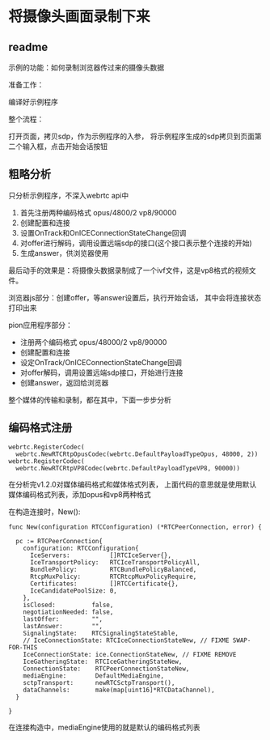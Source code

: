 # 将摄像头画面录制下来

## readme

示例的功能：如何录制浏览器传过来的摄像头数据

准备工作：

编译好示例程序

整个流程：

打开页面，拷贝sdp，作为示例程序的入参，
将示例程序生成的sdp拷贝到页面第二个输入框，点击开始会话按钮

## 粗略分析

只分析示例程序，不深入webrtc api中

1. 首先注册两种编码格式 opus/4800/2 vp8/90000
2. 创建配置和连接
3. 设置OnTrack和OnICEConnectionStateChange回调
4. 对offer进行解码，调用设置远端sdp的接口(这个接口表示整个连接的开始)
5. 生成answer，供浏览器使用

最后动手的效果是：将摄像头数据录制成了一个ivf文件，这是vp8格式的视频文件。

浏览器js部分：创建offer，等answer设置后，执行开始会话，
其中会将连接状态打印出来

pion应用程序部分：

- 注册两个编码格式 opus/48000/2 vp8/90000
- 创建配置和连接
- 设定OnTrack/OnICEConnectionStateChange回调
- 对offer解码，调用设置远端sdp接口，开始进行连接
- 创建answer，返回给浏览器

整个媒体的传输和录制，都在其中，下面一步步分析

## 编码格式注册

    webrtc.RegisterCodec(
      webrtc.NewRTCRtpOpusCodec(webrtc.DefaultPayloadTypeOpus, 48000, 2))
    webrtc.RegisterCodec(
      webrtc.NewRTCRtpVP8Codec(webrtc.DefaultPayloadTypeVP8, 90000))

在分析完v1.2.0对媒体编码格式和媒体格式列表，
上面代码的意思就是使用默认媒体编码格式列表，添加opus和vp8两种格式

在构造连接时，New():

    func New(configuration RTCConfiguration) (*RTCPeerConnection, error) {

      pc := RTCPeerConnection{
        configuration: RTCConfiguration{
          IceServers:           []RTCIceServer{},
          IceTransportPolicy:   RTCIceTransportPolicyAll,
          BundlePolicy:         RTCBundlePolicyBalanced,
          RtcpMuxPolicy:        RTCRtcpMuxPolicyRequire,
          Certificates:         []RTCCertificate{},
          IceCandidatePoolSize: 0,
        },
        isClosed:          false,
        negotiationNeeded: false,
        lastOffer:         "",
        lastAnswer:        "",
        SignalingState:    RTCSignalingStateStable,
        // IceConnectionState: RTCIceConnectionStateNew, // FIXME SWAP-FOR-THIS
        IceConnectionState: ice.ConnectionStateNew, // FIXME REMOVE
        IceGatheringState:  RTCIceGatheringStateNew,
        ConnectionState:    RTCPeerConnectionStateNew,
        mediaEngine:        DefaultMediaEngine,
        sctpTransport:      newRTCSctpTransport(),
        dataChannels:       make(map[uint16]*RTCDataChannel),
      }

    }

在连接构造中，mediaEngine使用的就是默认的编码格式列表
